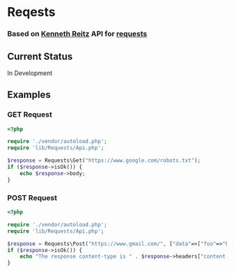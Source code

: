 # Reqests
### Based on [Kenneth Reitz](https://github.com/kennethreitz) API for [requests](https://github.com/kennethreitz/requests)

## Current Status
In Development

## Examples
### GET Request
```php
<?php

require './vendor/autoload.php';
require 'lib/Requests/Api.php';

$response = Requests\Get("https://www.google.com/robots.txt");
if ($response->isOk()) {
    echo $response->body;
}
```
### POST Request
```php
<?php

require './vendor/autoload.php';
require 'lib/Requests/Api.php';

$response = Requests\Post("https://www.gmail.com/", ["data"=>["foo"=>"bar"]]);
if ($response->isOk()) {
    echo "The response content-type is " . $response->headers["content-type"];
}
```